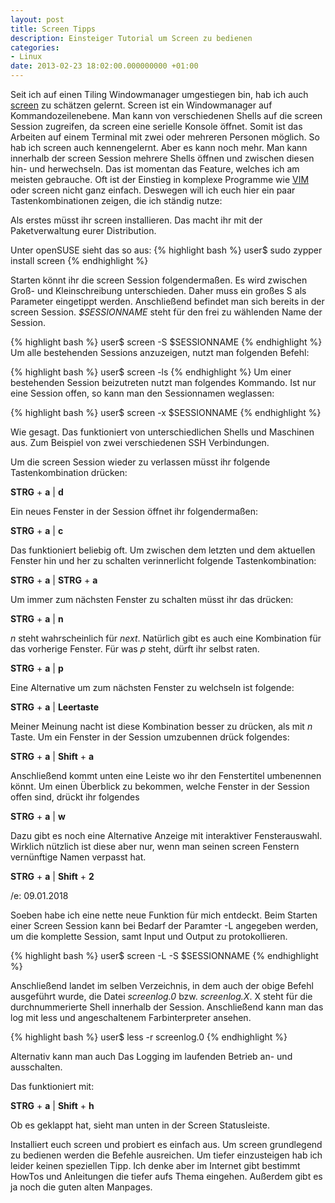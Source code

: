 ```yaml
---
layout: post
title: Screen Tipps
description: Einsteiger Tutorial um Screen zu bedienen
categories:
- Linux
date: 2013-02-23 18:02:00.000000000 +01:00
---
```

Seit ich auf einen Tiling Windowmanager umgestiegen bin, hab ich auch [screen](http://www.gnu.org/software/screen/) zu schätzen gelernt. Screen ist ein Windowmanager auf Kommandozeilenebene. Man kann von verschiedenen Shells auf die screen Session zugreifen, da screen eine serielle Konsole öffnet. Somit ist das Arbeiten auf einem Terminal mit zwei oder mehreren Personen möglich. So hab ich screen auch kennengelernt.
Aber es kann noch mehr. Man kann innerhalb der screen Session mehrere Shells öffnen und zwischen diesen hin- und herwechseln. Das ist momentan das Feature, welches ich am meisten gebrauche. Oft ist der Einstieg in komplexe Programme wie [VIM](http://www.vim.org/) oder screen nicht ganz einfach. Deswegen will ich euch hier ein paar Tastenkombinationen zeigen, die ich ständig nutze:

Als erstes müsst ihr screen installieren. Das macht ihr mit der Paketverwaltung eurer Distribution. 

Unter openSUSE sieht das so aus:
{% highlight bash %}
user$ sudo zypper install screen
{% endhighlight %}

Starten könnt ihr die screen Session folgendermaßen. Es wird zwischen Groß- und Kleinschreibung unterschieden. Daher muss ein großes S als Parameter eingetippt werden. Anschließend befindet man sich bereits in der screen Session. *$SESSIONNAME* steht für den frei zu wählenden Name der Session.

{% highlight bash %}
user$ screen -S $SESSIONNAME
{% endhighlight %}
Um alle bestehenden Sessions anzuzeigen, nutzt man folgenden Befehl:

{% highlight bash %}
user$ screen -ls
{% endhighlight %}
Um einer bestehenden Session beizutreten nutzt man folgendes Kommando. Ist nur eine Session offen, so kann man den Sessionnamen weglassen:

{% highlight bash %}
user$ screen -x $SESSIONNAME
{% endhighlight %}

Wie gesagt. Das funktioniert von unterschiedlichen Shells und Maschinen aus. Zum Beispiel von zwei verschiedenen SSH Verbindungen.

Um die screen Session wieder zu verlassen müsst ihr folgende Tastenkombination drücken:

**STRG** + **a** &#124; **d**

Ein neues Fenster in der Session öffnet ihr folgendermaßen:

**STRG** + **a** &#124; **c**

Das funktioniert beliebig oft. Um zwischen dem letzten und dem aktuellen Fenster hin und her zu schalten verinnerlicht folgende Tastenkombination: 

**STRG** + **a** &#124; **STRG** + **a**

Um immer zum nächsten Fenster zu schalten müsst ihr das drücken:

**STRG** + **a** &#124; **n**

*n* steht wahrscheinlich für *next*.  Natürlich gibt es auch eine Kombination für das vorherige Fenster. Für was *p* steht, dürft ihr selbst raten.

**STRG** + **a** &#124; **p**

Eine Alternative um zum nächsten Fenster zu welchseln ist folgende:

**STRG** + **a** &#124; **Leertaste**

Meiner Meinung nacht ist diese Kombination besser zu drücken, als mit *n* Taste.
Um ein Fenster in der Session umzubennen drück folgendes:

**STRG** + **a** &#124; **Shift** + **a**

Anschließend kommt unten eine Leiste wo ihr den Fenstertitel umbenennen könnt.
Um einen Überblick zu bekommen, welche Fenster in der Session offen sind, drückt ihr folgendes

**STRG** + **a** &#124; **w**

Dazu gibt es noch eine Alternative Anzeige mit interaktiver Fensterauswahl. Wirklich nützlich ist diese aber nur, wenn man seinen screen Fenstern vernünftige Namen verpasst hat.

**STRG** + **a** &#124; **Shift** + **2**

/e: 09.01.2018

Soeben habe ich eine nette neue Funktion für mich entdeckt. Beim Starten einer Screen Session kann bei Bedarf der Paramter -L angegeben werden, um die komplette Session, samt Input und Output zu protokollieren. 

{% highlight bash %}
user$ screen -L -S $SESSIONNAME
{% endhighlight %}

Anschließend landet im selben Verzeichnis, in dem auch der obige Befehl ausgeführt wurde, die Datei *screenlog.0* bzw. *screenlog.X*. X steht für die durchnummerierte Shell innerhalb der Session. Anschließend kann man das log mit less und angeschaltenem Farbinterpreter ansehen.

{% highlight bash %}
user$ less -r screenlog.0
{% endhighlight %}

Alternativ kann man auch Das Logging im laufenden Betrieb an- und ausschalten.

Das funktioniert mit:

**STRG** + **a** &#124; **Shift** + **h**

Ob es geklappt hat, sieht man unten in der Screen Statusleiste.

Installiert euch screen und probiert es einfach aus. Um screen grundlegend zu bedienen werden die Befehle ausreichen. Um tiefer einzusteigen hab ich leider keinen speziellen Tipp. Ich denke aber im Internet gibt bestimmt HowTos und Anleitungen die tiefer aufs Thema eingehen. Außerdem gibt es ja noch die guten alten Manpages.
